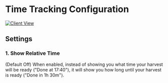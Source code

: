 # Time Tracking Configuration

[![Client View](https://thumbs.gfycat.com/ShorttermCooperativeGalapagosmockingbird-size_restricted.gif)](https://gfycat.com/ShorttermCooperativeGalapagosmockingbird)

## Settings

### 1. Show Relative Time

(Default Off) When enabled, instead of showing you what time your harvest will be ready ("Done at 17:40"), it will show you how long until your harvest is ready ("Done in 1h 30m").